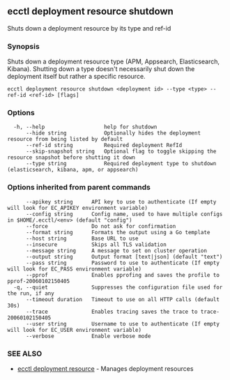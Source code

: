 ## ecctl deployment resource shutdown

Shuts down a deployment resource by its type and ref-id

### Synopsis

Shuts down a deployment resource type (APM, Appsearch, Elasticsearch, Kibana). Shutting down a
type doesn't necessarily shut down the deployment itself but rather a specific  resource.

```
ecctl deployment resource shutdown <deployment id> --type <type> --ref-id <ref-id> [flags]
```

### Options

```
  -h, --help                   help for shutdown
      --hide string            Optionally hides the deployment resource from being listed by default
      --ref-id string          Required deployment RefId
      --skip-snapshot string   Optional flag to toggle skipping the resource snapshot before shutting it down
      --type string            Required deployment type to shutdown (elasticsearch, kibana, apm, or appsearch)
```

### Options inherited from parent commands

```
      --apikey string      API key to use to authenticate (If empty will look for EC_APIKEY environment variable)
      --config string      Config name, used to have multiple configs in $HOME/.ecctl/<env> (default "config")
      --force              Do not ask for confirmation
      --format string      Formats the output using a Go template
      --host string        Base URL to use
      --insecure           Skips all TLS validation
      --message string     A message to set on cluster operation
      --output string      Output format [text|json] (default "text")
      --pass string        Password to use to authenticate (If empty will look for EC_PASS environment variable)
      --pprof              Enables pprofing and saves the profile to pprof-20060102150405
  -q, --quiet              Suppresses the configuration file used for the run, if any
      --timeout duration   Timeout to use on all HTTP calls (default 30s)
      --trace              Enables tracing saves the trace to trace-20060102150405
      --user string        Username to use to authenticate (If empty will look for EC_USER environment variable)
      --verbose            Enable verbose mode
```

### SEE ALSO

* [ecctl deployment resource](ecctl_deployment_resource.md)	 - Manages deployment resources

